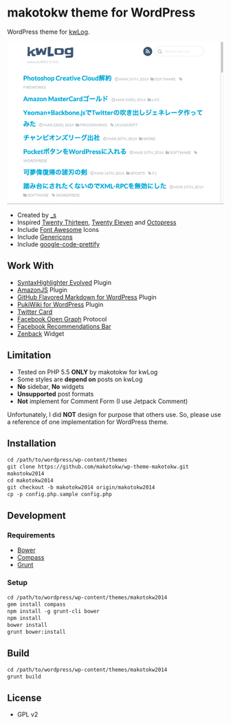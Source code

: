 makotokw theme for WordPress
===

WordPress theme for [kwLog](http://blog.makotokw.com).


![Screenshot](https://raw.githubusercontent.com/makotokw/wp-theme-makotokw/makotokw2014/screenshot.png)

 * Created by [_s](http://underscores.me)
 * Inspired [Twenty Thirteen](http://twentythirteendemo.wordpress.com/), [Twenty Eleven](http://wordpress.org/extend/themes/twentyeleven) and [Octopress](http://octopress.org/)
 * Include [Font Awesome](http://fortawesome.github.io/Font-Awesome/) Icons
 * Include [Genericons](http://genericons.com/)
 * Include [google-code-prettify](http://code.google.com/p/google-code-prettify/)

## Work With 

* [SyntaxHighlighter Evolved](http://wordpress.org/extend/plugins/syntaxhighlighter/) Plugin
* [AmazonJS](http://wordpress.org/extend/plugins/amazonjs/) Plugin
* [GitHub Flavored Markdown for WordPress](https://github.com/makotokw/wp-gfm) Plugin
* [PukiWiki for WordPress](http://wordpress.org/extend/plugins/pukiwiki-for-wordpress/) Plugin
* [Twitter Card](https://dev.twitter.com/docs/cards)
* [Facebook Open Graph](http://developers.facebook.com/docs/opengraph/) Protocol
* [Facebook Recommendations Bar](https://developers.facebook.com/docs/reference/plugins/recommendationsbar/)
* [Zenback](http://zenback.jp/) Widget

## Limitation

* Tested on PHP 5.5 **ONLY** by makotokw for kwLog
 * Some styles are **depend on** posts on kwLog
 * **No** sidebar, **No** widgets
 * **Unsupported** post formats
 * **Not** implement for Comment Form (I use Jetpack Comment)

Unfortunately, I did **NOT** design for purpose that others use.
So, please use a reference of one implementation for WordPress theme.

## Installation

```
cd /path/to/wordpress/wp-content/themes
git clone https://github.com/makotokw/wp-theme-makotokw.git makotokw2014
cd makotokw2014
git checkout -b makotokw2014 origin/makotokw2014
cp -p config.php.sample config.php
```

## Development

### Requirements

* [Bower](http://bower.io/)
* [Compass](http://compass-style.org/)
* [Grunt](http://gruntjs.com/)

### Setup

```
cd /path/to/wordpress/wp-content/themes/makotokw2014
gem install compass
npm install -g grunt-cli bower
npm install
bower install
grunt bower:install
```

## Build

```
cd /path/to/wordpress/wp-content/themes/makotokw2014
grunt build
```

## License

* GPL v2

